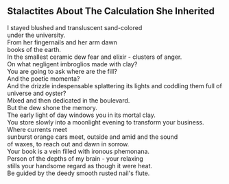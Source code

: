 Stalactites About The Calculation She Inherited
-----------------------------------------------
I stayed blushed and transluscent sand-colored  
under the university.  
From her fingernails and her arm dawn  
books of the earth.  
In the smallest ceramic dew fear and elixir - clusters of anger.  
On what negligent imbroglios made with clay?  
You are going to ask where are the fill?  
And the poetic momenta?  
And the drizzle indespensable splattering its lights and coddling them full of  
universe and oyster?  
Mixed and then dedicated in the boulevard.  
But the dew shone the memory.  
The early light of day windows you in its mortal clay.  
You store slowly into a moonlight evening to transform your business.  
Where currents meet  
sunburst orange cars meet, outside and amid and the sound  
of waxes, to reach out and dawn in sorrow.  
Your book is a vein filled with ironous phemonana.  
Person of the depths of my brain - your relaxing  
stills your handsome regard as though it were heat.  
Be guided by the deedy smooth rusted nail's flute.  
